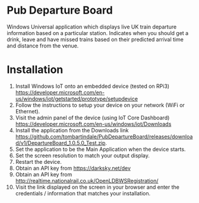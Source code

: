 # Pub Departure Board

Windows Universal application which displays live UK train departure information based on a particular station. Indicates when you should get a drink, leave and have missed trains based on their predicted arrival time and distance from the venue.

# Installation

1. Install Windows IoT onto an embedded device (tested on RPi3) https://developer.microsoft.com/en-us/windows/iot/getstarted/prototype/setupdevice
2. Follow the instructions to setup your device on your network (WiFi or Ethernet).
3. Visit the admin panel of the device (using IoT Core Dashboard) https://developer.microsoft.com/en-us/windows/iot/Downloads
4. Install the application from the Downloads link https://github.com/tombartindale/PubDepartureBoard/releases/download/v1/DepartureBoard_1.0.5.0_Test.zip.
5. Set the application to be the Main Application when the device starts.
5. Set the screen resolution to match your output display.
6. Restart the device.
7. Obtain an API key from https://darksky.net/dev
8. Obtain an API key from http://realtime.nationalrail.co.uk/OpenLDBWSRegistration/
6. Visit the link displayed on the screen in your browser and enter the credentials / information that matches your installation.

